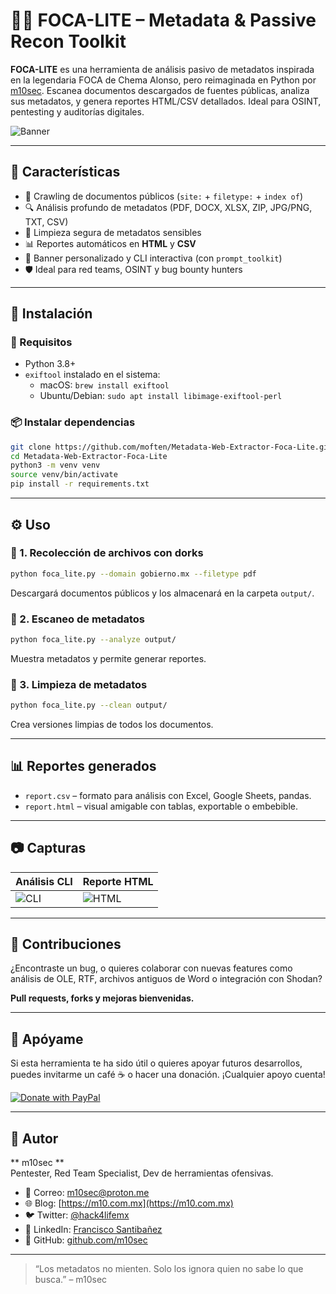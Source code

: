 # 🕵️‍♂️ FOCA-LITE – Metadata & Passive Recon Toolkit

**FOCA-LITE** es una herramienta de análisis pasivo de metadatos inspirada en la legendaria FOCA de Chema Alonso, pero reimaginada en Python por [m10sec](mailto:m10sec@proton.me). Escanea documentos descargados de fuentes públicas, analiza sus metadatos, y genera reportes HTML/CSV detallados. Ideal para OSINT, pentesting y auditorías digitales.

![Banner](https://raw.githubusercontent.com/yourrepo/banner-focalite.png)

---

## 🚀 Características

- 🧠 Crawling de documentos públicos (`site:` + `filetype:` + `index of`)
- 🔍 Análisis profundo de metadatos (PDF, DOCX, XLSX, ZIP, JPG/PNG, TXT, CSV)
- 🧽 Limpieza segura de metadatos sensibles
- 📊 Reportes automáticos en **HTML** y **CSV**
- 🎨 Banner personalizado y CLI interactiva (con `prompt_toolkit`)
- 🛡️ Ideal para red teams, OSINT y bug bounty hunters

---

## 🧰 Instalación

### 🔧 Requisitos

- Python 3.8+
- `exiftool` instalado en el sistema:
  - macOS: `brew install exiftool`
  - Ubuntu/Debian: `sudo apt install libimage-exiftool-perl`

### 📦 Instalar dependencias

```bash
git clone https://github.com/moften/Metadata-Web-Extractor-Foca-Lite.git
cd Metadata-Web-Extractor-Foca-Lite
python3 -m venv venv
source venv/bin/activate
pip install -r requirements.txt
```

---

## ⚙️ Uso

### 📁 1. Recolección de archivos con dorks

```bash
python foca_lite.py --domain gobierno.mx --filetype pdf
```

Descargará documentos públicos y los almacenará en la carpeta `output/`.

### 🔬 2. Escaneo de metadatos

```bash
python foca_lite.py --analyze output/
```

Muestra metadatos y permite generar reportes.

### 🧽 3. Limpieza de metadatos

```bash
python foca_lite.py --clean output/
```

Crea versiones limpias de todos los documentos.

---

## 📊 Reportes generados

- `report.csv` – formato para análisis con Excel, Google Sheets, pandas.
- `report.html` – visual amigable con tablas, exportable o embebible.

---

## 📷 Capturas

| Análisis CLI | Reporte HTML |
|--------------|--------------|
| ![CLI](docs/demo-cli.png) | ![HTML](docs/demo-report.png) |

---

## 🤝 Contribuciones

¿Encontraste un bug, o quieres colaborar con nuevas features como análisis de OLE, RTF, archivos antiguos de Word o integración con Shodan?

**Pull requests, forks y mejoras bienvenidas.**

---

## 🙌 Apóyame

Si esta herramienta te ha sido útil o quieres apoyar futuros desarrollos, puedes invitarme un café ☕ o hacer una donación. ¡Cualquier apoyo cuenta!

[![Donate with PayPal](https://img.shields.io/badge/PayPal-Donate-blue.svg)](https://www.paypal.com/paypalme/moften)

---

## 👾 Autor

** m10sec **  
Pentester, Red Team Specialist, Dev de herramientas ofensivas.

- 💌 Correo: [m10sec@proton.me](mailto:m10sec@proton.me)
- 🌐 Blog: [https://m10.com.mx](https://m10.com.mx)
- 🐦 Twitter: [@hack4lifemx](https://twitter.com/hack4lifemx)
- 💼 LinkedIn: [Francisco Santibañez](https://www.linkedin.com/in/franciscosantibanez)
- 🐙 GitHub: [github.com/m10sec](https://github.com/moften)

---

> “Los metadatos no mienten. Solo los ignora quien no sabe lo que busca.” – m10sec